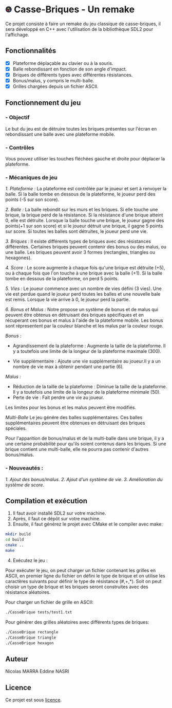 # <img src="assets/icon.png" alt="icon" width="4%"/> Casse-Briques - Un remake

Ce projet consiste à faire un remake du jeu classique de casse-briques, il sera développé en C++ avec l'utilisation de la bibliothèque SDL2 pour l'affichage.

## Fonctionnalités

- [x] Plateforme déplaçable au clavier ou à la souris.
- [x] Balle rebondissant en fonction de son angle d'impact.
- [x] Briques de différents types avec différentes résistances.
- [x] Bonus/malus, y compris le multi-balle.
- [x] Grilles chargées depuis un fichier ASCII.

## Fonctionnement du jeu

### - Objectif
Le but du jeu est de détruire toutes les briques présentes sur l'écran en rebondissant une balle avec une plateforme mobile.

### - Contrôles
Vous pouvez utiliser les touches fléchées gauche et droite pour déplacer la plateforme.

### - Mécaniques de jeu
*1. Plateforme :* La plateforme est contrôlée par le joueur et sert à renvoyer la balle. Si la balle tombe en dessous de la plateforme, le joueur perd des points (-5 sur son score).

*2. Balle :* La balle rebondit sur les murs et les briques. Si elle touche une brique, la brique perd de la résistance. Si la résistance d'une brique atteint 0, elle est détruite. Lorsque la balle touche une brique, le joueur gagne des points(+1 sur son score) et si le joueur détruit une brique, il gagne 5 points sur score. Si toutes les balles sont détruites, le joueur perd une vie.

*3. Briques :* Il existe différents types de briques avec des résistances différentes. Certaines briques peuvent contenir des bonus ou des malus, ou une balle. Les briques peuvent avoir 3 formes (rectangles, triangles ou hexagones).

*4. Score :* Le score augmente à chaque fois qu'une brique est détruite (+5), ou à chaque fois que l'on touche à une brique avec la balle (+1). Si la balle tombe en dessous de la plateforme, on perd 5 points.

*5. Vies :* Le joueur commence avec un nombre de vies défini (3 vies). Une vie est perdue quand le joueur perd toutes les balles et une nouvelle bale est remis. Lorsque la vie arrive à 0, le joueur perd la partie.

*6. Bonus et Malus :* 
Notre propose un système de bonus et de malus qui peuvent être obtenus en détruisant des briques spécifiques et en récuperant ces bonus et malus à l'aide de la plateforme mobile. Les bonus sont répresentent par la couleur blanche et les malus par la couleur rouge.

*Bonus :* 

- Agrandissement de la plateforme : Augmente la taille de la plateforme. Il y a toutefois une limite de la longeur de la plateforme maximale (300).

- Vie supplémentaire : Ajoute une vie supplémentaire au joueur.Il y a un nombre de vie max à obtenir pendant une partie (6).

*Malus :*

- Réduction de la taille de la plateforme : Diminue la taille de la plateforme. Il y a toutefois une limite de la longeur de la plateforme minimale (50).
- Perte de vie : Fait perdre une vie au joueur.

Les limites pour les bonus et les malus peuvent être modifiés.

*Multi-Balle*
Le jeu génére des balles supplémentaires. Ces balles supplémentaires peuvent être obtenues en détruisant des briques spéciales.

Pour l'apparition de bonus/malus et de la multi-balle dans une brique, il y a une certaine probabilité pour qu'ils soient contenus dans les briques. Si une brique contient une multi-balle, elle ne pourra pas contenir d'autres bonus/malus.

### - Nouveautés : 

*1. Ajout des bonus/malus*. 
*2. Ajout d'un système de vie*.
*3. Amélioration du système de score*.

## Compilation et exécution

1. Il faut avoir installé SDL2 sur votre machine.
2. Après, il faut ce dépôt sur votre machine.
3. Ensuite, il faut générez le projet avec CMake et le compiler avec make:

```bash
mkdir build
cd build
cmake ..
make
```

4. Exécutez le jeu :

Pour exécuter le jeu, on peut charger un fichier contenant les grilles en ASCII, en premier ligne du fichier on défini le type de brique et on utilise les caractères suivants pour définir le type de résistance (#,+,*).
Soit on peut choisir un type de brique et les briques seront construites avec des résistance aléatoires.


Pour charger un fichier de grille en ASCII:
```bash
./CasseBrique tests/test1.txt
```

Pour générer des grilles aléatoires avec différents types de briques:
```bash
./CasseBrique rectangle 
./CasseBrique triangle 
./CasseBrique hexagon 
```

## Auteur

Nicolas MARRA
Eddine NASRI

## Licence

Ce projet est sous [licence](LICENSE).
